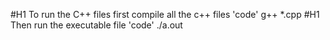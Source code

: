#H1 To run the C++ files first compile all the c++ files
'code' g++ *.cpp
#H1 Then run the executable file
'code' ./a.out
